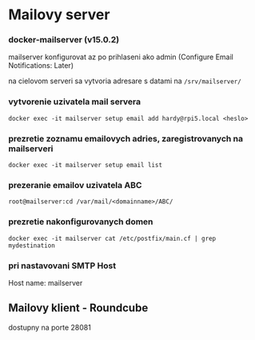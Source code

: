 # Mailovy server
### docker-mailserver (v15.0.2)
mailserver konfigurovat az po prihlaseni ako admin (Configure Email Notifications: Later)

na cielovom serveri sa vytvoria adresare s datami na `/srv/mailserver/`

### vytvorenie uzivatela mail servera
`docker exec -it mailserver setup email add hardy@rpi5.local <heslo>`

### prezretie zoznamu emailovych adries, zaregistrovanych na mailserveri
`docker exec -it mailserver setup email list`

### prezeranie emailov uzivatela ABC
`root@mailserver:cd /var/mail/<domainname>/ABC/`

### prezretie nakonfigurovanych domen
`docker exec -it mailserver cat /etc/postfix/main.cf | grep mydestination`

### pri nastavovani SMTP Host
Host name: mailserver

## Mailovy klient - Roundcube
dostupny na porte 28081
